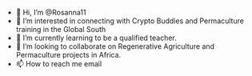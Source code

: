 - 👋 Hi, I’m @Rosanna11
- 👀 I’m interested in connecting with Crypto Buddies and Permaculture training in the Global South
- 🌱 I’m currently learning to be a qualified teacher.
- 💞️ I’m looking to collaborate on Regenerative Agriculture and Permaculture projects in Africa.
- 📫 How to reach me email

<!---
Rosanna11/Rosanna11 is a ✨ special ✨ repository because its `README.md` (this file) appears on your GitHub profile.
You can click the Preview link to take a look at your changes.
--->
